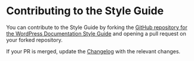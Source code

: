 # Contributing to the Style Guide

You can contribute to the Style Guide by forking the [GitHub repository for the WordPress Documentation Style Guide](https://github.com/WordPress/WordPress-Documentation-Style-Guide) and opening a pull request on your forked repository.

If your PR is merged, update the [Changelog]() with the relevant changes.
